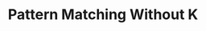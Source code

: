 ---
title: Pattern Matching Without K
paper-url: http://people.cs.kuleuven.be/~jesper.cockx/Without-K/Pattern-matching-without-K.pdf
authors:
- Jesper Cockx
type: paper
tags:
- Agda
- dependent pattern matching
- homotopy type theory
- ICFP 2014
- K axiom
doHaskell-type: research paper
---